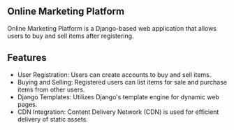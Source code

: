 ## Online Marketing Platform

Online Marketing Platform is a Django-based web application that allows users to buy and sell items after registering.

## Features

- User Registration: Users can create accounts to buy and sell items.
- Buying and Selling: Registered users can list items for sale and purchase items from other users.
- Django Templates: Utilizes Django's template engine for dynamic web pages.
- CDN Integration: Content Delivery Network (CDN) is used for efficient delivery of static assets.
